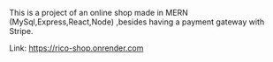 This is a project of an online shop made in MERN (MySql,Express,React,Node) ,besides having a payment gateway with Stripe.

Link: https://rico-shop.onrender.com
